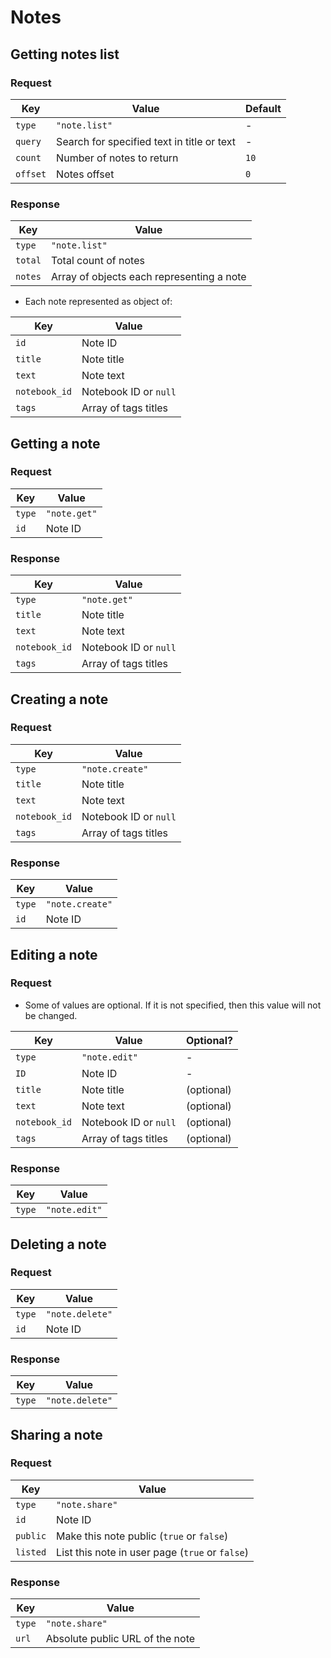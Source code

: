 Notes
=====


Getting notes list
------------------

### Request

Key | Value | Default
----|-------|--------
`type` | `"note.list"` | -
`query` | Search for specified text in title or text | -
`count` | Number of notes to return | `10`
`offset` | Notes offset | `0`

### Response

Key | Value
----|------
`type` | `"note.list"`
`total` | Total count of notes
`notes` | Array of objects each representing a note

  * Each note represented as object of:

Key | Value
----|------
`id` | Note ID
`title` | Note title
`text` | Note text
`notebook_id` | Notebook ID or `null`
`tags` | Array of tags titles


Getting a note
--------------

### Request

Key | Value
----|------
`type` | `"note.get"`
`id` | Note ID

### Response

Key | Value
----|------
`type` | `"note.get"`
`title` | Note title
`text` | Note text
`notebook_id` | Notebook ID or `null`
`tags` | Array of tags titles


Creating a note
---------------

### Request

Key | Value
----|------
`type` | `"note.create"`
`title` | Note title
`text` | Note text
`notebook_id` | Notebook ID or `null`
`tags` | Array of tags titles

### Response

Key | Value
----|------
`type` | `"note.create"`
`id` | Note ID


Editing a note
--------------

### Request

  * Some of values are optional. If it is not specified, then this value will not be changed.

Key | Value | Optional?
----|-------|----------
`type` | `"note.edit"` | -
`ID` | Note ID | -
`title` | Note title | (optional)
`text` | Note text | (optional)
`notebook_id` | Notebook ID or `null` | (optional)
`tags` | Array of tags titles | (optional)

### Response

Key | Value
----|------
`type` | `"note.edit"`


Deleting a note
---------------

### Request

Key | Value
----|------
`type` | `"note.delete"`
`id` | Note ID

### Response

Key | Value
----|------
`type` | `"note.delete"`


Sharing a note
--------------

### Request

Key | Value
----|------
`type` | `"note.share"`
`id` | Note ID
`public` | Make this note public (`true` or `false`)
`listed` | List this note in user page (`true` or `false`)

### Response

Key | Value
----|------
`type` | `"note.share"`
`url` | Absolute public URL of the note
